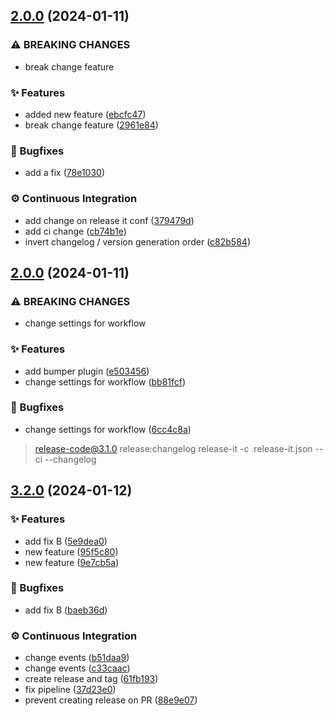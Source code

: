 

## [2.0.0](https://github.com/seitin/release-code/compare/1.5.5...2.0.0) (2024-01-11)


### ⚠ BREAKING CHANGES

* break change feature

### ✨ Features

* added new feature ([ebcfc47](https://github.com/seitin/release-code/commit/ebcfc476feaf956668a059e92dca10603c081861))
* break change feature ([2961e84](https://github.com/seitin/release-code/commit/2961e84d9b002c8727b83e316931f98d7498dcab))


### 🐛 Bugfixes

* add a fix ([78e1030](https://github.com/seitin/release-code/commit/78e10308a6e3c1fa7b81fc08d287ddb74390bc6d))


### ⚙️ Continuous Integration

* add change on release it conf ([379479d](https://github.com/seitin/release-code/commit/379479da70fd83a3d2a8029baee45e43e9b60750))
* add ci change ([cb74b1e](https://github.com/seitin/release-code/commit/cb74b1e2b6aace75c556ff0c11c1043c5ba32cbf))
* invert changelog / version generation order ([c82b584](https://github.com/seitin/release-code/commit/c82b58418aa8b08a62b8f0f9b6f06ae7684bfc00))

## [2.0.0](https://github.com/seitin/release-code/compare/1.5.3...2.0.0) (2024-01-11)


### ⚠ BREAKING CHANGES

* change settings for workflow

### ✨ Features

* add bumper plugin ([e503456](https://github.com/seitin/release-code/commit/e5034564dc279b626bb071163575297297c150f0))
* change settings for workflow ([bb81fcf](https://github.com/seitin/release-code/commit/bb81fcfbe722c7320373cb613c3f60f69633342a))


### 🐛 Bugfixes

* change settings for workflow ([6cc4c8a](https://github.com/seitin/release-code/commit/6cc4c8a52329f5bac7dc4e841d057a0d6744cee9))

> release-code@3.1.0 release:changelog
> release-it -c .release-it.json --ci --changelog

## [3.2.0](https://github.com/seitin/release-code/compare/3.1.0...3.2.0) (2024-01-12)


### ✨ Features

* add fix B ([5e9dea0](https://github.com/seitin/release-code/commit/5e9dea090da1b5aed32fc61b6e3c469324ae64a8))
* new feature ([95f5c80](https://github.com/seitin/release-code/commit/95f5c807bd7d6a9bd4123fb07c1445e45898a763))
* new feature ([9e7cb5a](https://github.com/seitin/release-code/commit/9e7cb5a8261e2bfa0c54f4b572940ba708845c05))


### 🐛 Bugfixes

* add fix B ([baeb36d](https://github.com/seitin/release-code/commit/baeb36d997bc6fdb7faa383a5876450a6d712c52))


### ⚙️ Continuous Integration

* change events ([b51daa9](https://github.com/seitin/release-code/commit/b51daa973dd30a58bc4ab97799175fabc7db7f15))
* change events ([c33caac](https://github.com/seitin/release-code/commit/c33caacb365c9f819b5a6475413cfde2d42a4a0e))
* create release and tag ([61fb193](https://github.com/seitin/release-code/commit/61fb1933e5405f368413f681bd6c384b655d5d87))
* fix pipeline ([37d23e0](https://github.com/seitin/release-code/commit/37d23e03178f68d8a308aed65db818a1f14047a1))
* prevent creating release on PR ([88e9e07](https://github.com/seitin/release-code/commit/88e9e07fa5f95df035ea6f6fb1e6a9175df49759))
